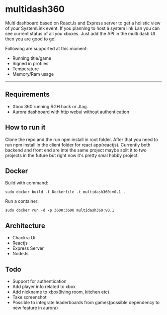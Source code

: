 # multidash360
Multi dashboard based on ReactJs and Express server to get a holistic view of your SystemLink event. If you planning to host a system link Lan you can see current status of all you xboxes. Just add the API in the multi dash UI then you are good to go!

Following are supported at this moment:
* Running title/game
* Signed in profiles
* Temperature
* Memory/Ram usage

- - - -
## Requirements ##
* Xbox 360 running RGH hack or Jtag. 
* Aurora dashboard with http webui without authentication

## How to run it ##
Clone the repo and the run npm install in root folder. After that you need to run npm install in the client folder for react app(reactjs). Currently both backend and front end are inte the same project maybe split it to two projects in the future but right now it's pretty smal hobby project.
## Docker ##
Build with command:

`sudo docker build -f Dockerfile -t multidash360:v0.1 .`

Run a container:

`sudo docker run -d -p 3600:3600 multidash360:v0.1`

## Architecture ##

* Chackra Ui
* Reactjs
* Express Server
* NodeJs

## Todo ##
* Support for authentication
* Add player info related to xbox
* Add nickname to xbox(living room, kitchen etc)
* Take screenshot
* Possible to integrate leaderboards from games(possible dependency to new feature in  aurora)
